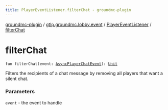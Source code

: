 ```yaml
---
title: PlayerEventListener.filterChat - groundmc-plugin
---
```


[groundmc-plugin](../../index.html) / [gtlp.groundmc.lobby.event](../index.html) / [PlayerEventListener](index.html) / [filterChat](.)

# filterChat

`fun filterChat(event: `[`AsyncPlayerChatEvent`](https://hub.spigotmc.org/javadocs/spigot/org/bukkit/event/player/AsyncPlayerChatEvent.html)`): `[`Unit`](https://kotlinlang.org/api/latest/jvm/stdlib/kotlin/-unit/index.html)

Filters the recipients of a chat message by removing all players that
want a silent chat.

### Parameters

`event` - the event to handle